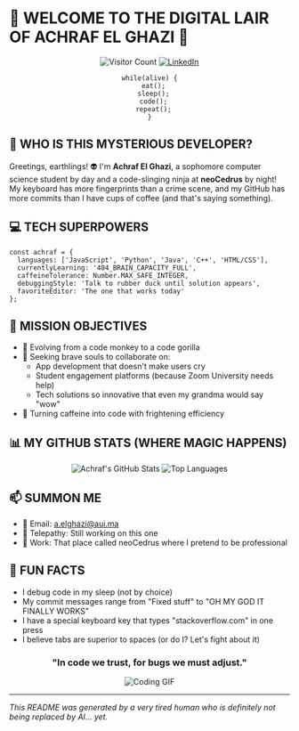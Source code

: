 # 🚀 WELCOME TO THE DIGITAL LAIR OF ACHRAF EL GHAZI 🚀

<div align="center">
  
  ![Visitor Count](https://visitor-badge.laobi.icu/badge?page_id=AchrafELGhazi.AchrafELGhazi)
  [![LinkedIn](https://img.shields.io/badge/LinkedIn-Connect-blue?style=for-the-badge&logo=linkedin)](https://www.linkedin.com/in/achrafelghazi/)
  
  ```
  while(alive) {
    eat();
    sleep();
    code();
    repeat();
  }
  ```

</div>

## 🤔 WHO IS THIS MYSTERIOUS DEVELOPER?

Greetings, earthlings! 👽 I'm **Achraf El Ghazi**, a sophomore computer science student by day and a code-slinging ninja at **neoCedrus** by night! My keyboard has more fingerprints than a crime scene, and my GitHub has more commits than I have cups of coffee (and that's saying something).

## 💻 TECH SUPERPOWERS

```
const achraf = {
  languages: ['JavaScript', 'Python', 'Java', 'C++', 'HTML/CSS'],
  currentlyLearning: '404_BRAIN_CAPACITY_FULL',
  caffeineTolerance: Number.MAX_SAFE_INTEGER,
  debuggingStyle: 'Talk to rubber duck until solution appears',
  favoriteEditor: 'The one that works today'
};
```

## 🎯 MISSION OBJECTIVES

- 🌱 Evolving from a code monkey to a code gorilla
- 💞️ Seeking brave souls to collaborate on:
  - App development that doesn't make users cry
  - Student engagement platforms (because Zoom University needs help)
  - Tech solutions so innovative that even my grandma would say "wow"
- 🧠 Turning caffeine into code with frightening efficiency

## 📊 MY GITHUB STATS (WHERE MAGIC HAPPENS)

<div align="center">
  
![Achraf's GitHub Stats](https://github-readme-stats.vercel.app/api?username=AchrafELGhazi&show_icons=true&theme=radical)
![Top Languages](https://github-readme-stats.vercel.app/api/top-langs/?username=AchrafELGhazi&layout=compact&theme=radical)

</div>

## 📫 SUMMON ME

- 📧 Email: a.elghazi@aui.ma
- 🔮 Telepathy: Still working on this one
- 🏢 Work: That place called neoCedrus where I pretend to be professional

## 🦄 FUN FACTS

- I debug code in my sleep (not by choice)
- My commit messages range from "Fixed stuff" to "OH MY GOD IT FINALLY WORKS"
- I have a special keyboard key that types "stackoverflow.com" in one press
- I believe tabs are superior to spaces (or do I? Let's fight about it)

<div align="center">
  
  ### "In code we trust, for bugs we must adjust."
  
  ![Coding GIF](https://media.giphy.com/media/13HgwGsXF0aiGY/giphy.gif)
  
</div>

---

*This README was generated by a very tired human who is definitely not being replaced by AI... yet.*
